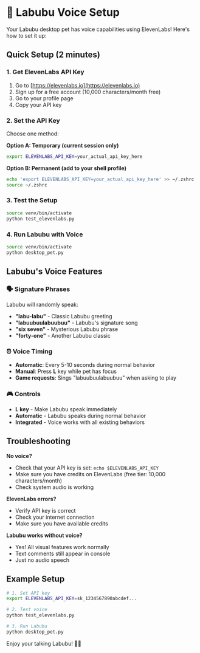 # 🎤 Labubu Voice Setup

Your Labubu desktop pet has voice capabilities using ElevenLabs! Here's how to set it up:

## Quick Setup (2 minutes)

### 1. Get ElevenLabs API Key
1. Go to [https://elevenlabs.io](https://elevenlabs.io)
2. Sign up for a free account (10,000 characters/month free)
3. Go to your profile page
4. Copy your API key

### 2. Set the API Key
Choose one method:

**Option A: Temporary (current session only)**
```bash
export ELEVENLABS_API_KEY=your_actual_api_key_here
```

**Option B: Permanent (add to your shell profile)**
```bash
echo 'export ELEVENLABS_API_KEY=your_actual_api_key_here' >> ~/.zshrc
source ~/.zshrc
```

### 3. Test the Setup
```bash
source venv/bin/activate
python test_elevenlabs.py
```

### 4. Run Labubu with Voice
```bash
source venv/bin/activate
python desktop_pet.py
```

## Labubu's Voice Features

### 🗣️ Signature Phrases
Labubu will randomly speak:
- **"labu-labu"** - Classic Labubu greeting
- **"labuubuulabuubuu"** - Labubu's signature song
- **"six seven"** - Mysterious Labubu phrase  
- **"forty-one"** - Another Labubu classic

### ⏰ Voice Timing
- **Automatic**: Every 5-10 seconds during normal behavior
- **Manual**: Press **L** key while pet has focus
- **Game requests**: Sings "labuubuulabuubuu" when asking to play

### 🎮 Controls
- **L key** - Make Labubu speak immediately
- **Automatic** - Labubu speaks during normal behavior
- **Integrated** - Voice works with all existing behaviors

## Troubleshooting

**No voice?**
- Check that your API key is set: `echo $ELEVENLABS_API_KEY`
- Make sure you have credits on ElevenLabs (free tier: 10,000 characters/month)
- Check system audio is working

**ElevenLabs errors?**
- Verify API key is correct
- Check your internet connection
- Make sure you have available credits

**Labubu works without voice?**
- Yes! All visual features work normally
- Text comments still appear in console
- Just no audio speech

## Example Setup

```bash
# 1. Set API key
export ELEVENLABS_API_KEY=sk_1234567890abcdef...

# 2. Test voice
python test_elevenlabs.py

# 3. Run Labubu
python desktop_pet.py
```

Enjoy your talking Labubu! 🎤✨
